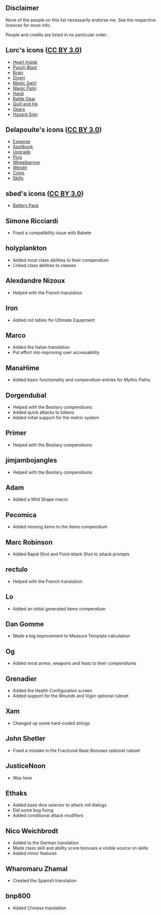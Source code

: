 ## Disclaimer

None of the people on this list necessarily endorse me. See the respective licences for more info.

People and credits are listed in no particular order.

## Lorc's icons ([CC BY 3.0](https://creativecommons.org/licenses/by/3.0/))

- [Heart Inside](https://game-icons.net/1x1/lorc/heart-inside.html)
- [Punch Blast](https://game-icons.net/1x1/lorc/punch-blast.html)
- [Brain](https://game-icons.net/1x1/lorc/brain.html)
- [Divert](https://game-icons.net/1x1/lorc/divert.html)
- [Magic Swirl](https://game-icons.net/1x1/lorc/magic-swirl.html)
- [Magic Palm](https://game-icons.net/1x1/lorc/magic-palm.html)
- [Hand](https://game-icons.net/1x1/lorc/hand.html)
- [Battle Gear](https://game-icons.net/1x1/lorc/battle-gear.html)
- [Quill and Ink](https://game-icons.net/1x1/lorc/quill-ink.html)
- [Gears](https://game-icons.net/1x1/lorc/gears.html)
- [Hazard Sign](https://game-icons.net/1x1/lorc/hazard-sign.html)

## Delapouite's icons ([CC BY 3.0](https://creativecommons.org/licenses/by/3.0/))

- [Expense](https://game-icons.net/1x1/delapouite/expense.html)
- [Spellbook](https://game-icons.net/1x1/delapouite/spell-book.html)
- [Upgrade](https://game-icons.net/1x1/delapouite/upgrade.html)
- [Plug](https://game-icons.net/1x1/delapouite/plug.html)
- [Wheelbarrow](https://game-icons.net/1x1/delapouite/wheelbarrow.html)
- [Weight](https://game-icons.net/1x1/delapouite/weight.html)
- [Coins](https://game-icons.net/1x1/delapouite/coins.html)
- [Skills](https://game-icons.net/1x1/delapouite/skills.html)

## sbed's icons ([CC BY 3.0](https://creativecommons.org/licenses/by/3.0/))

- [Battery Pack](https://game-icons.net/1x1/sbed/battery-pack.html)

## Simone Ricciardi

- Fixed a compatibility issue with Babele

## holyplankton

- Added most class abilities to their compendium
- Linked class abilities to classes

## Alexdandre Nizoux

- Helped with the French translation

## Iron

- Added roll tables for Ultimate Equipment

## Marco

- Added the Italian translation
- Put effort into improving user accessability

## ManaHime

- Added basic functionality and compendium entries for Mythic Paths

## Dorgendubal

- Helped with the Bestiary compendiums
- Added quick attacks to tokens
- Added initial support for the metric system

## Primer

- Helped with the Bestiary compendiums

## jimjambojangles

- Helped with the Bestiary compendiums

## Adam

- Added a Wild Shape macro

## Pecomica

- Added missing items to the items compendium

## Marc Robinson

- Added Rapid Shot and Point-blank Shot to attack prompts

## rectulo

- Helped with the French translation

## Lo

- Added an initial generated items compendium

## Dan Gomme

- Made a big improvement to Measure Template calculation

## Og

- Added most armor, weapons and feats to their compendiums

## Grenadier

- Added the Health Configuration screen
- Added support for the Wounds and Vigor optional ruleset

## Xam

- Changed up some hard-coded strings

## John Shetler

- Fixed a mistake in the Fractional Base Bonuses optional ruleset

## JusticeNoon

- Was here

## Ethaks

- Added base dice selector to attack roll dialogs
- Did some bug fixing
- Added conditional attack modifiers

## Nico Weichbrodt

- Added to the German translation
- Made class skill and ability score bonuses a visible source on skills
- Added minor features

## Wharomaru Zhamal

- Created the Spanish translation

## bnp800

- Added Chinese translation
